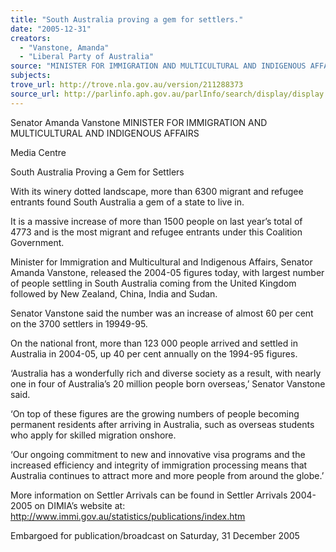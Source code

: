 ```yaml
---
title: "South Australia proving a gem for settlers."
date: "2005-12-31"
creators:
  - "Vanstone, Amanda"
  - "Liberal Party of Australia"
source: "MINISTER FOR IMMIGRATION AND MULTICULTURAL AND INDIGENOUS AFFAIRS"
subjects:
trove_url: http://trove.nla.gov.au/version/211288373
source_url: http://parlinfo.aph.gov.au/parlInfo/search/display/display.w3p;query=Id%3A%22media/pressrel/NDEI6%22
---
```


 Senator Amanda Vanstone  MINISTER FOR IMMIGRATION AND MULTICULTURAL AND INDIGENOUS AFFAIRS

 Media Centre

 South Australia Proving a Gem for Settlers

 With its winery dotted landscape, more than 6300 migrant and refugee entrants found South Australia a gem of a state to live in.

 It is a massive increase of more than 1500 people on last year’s total of 4773 and is the most migrant and refugee entrants under this Coalition  Government.

 Minister for Immigration and Multicultural and Indigenous Affairs, Senator Amanda Vanstone, released the 2004-05 figures today, with largest  number of people settling in South Australia coming from the United Kingdom followed by New Zealand, China, India and Sudan.

 Senator Vanstone said the number was an increase of almost 60 per cent on the 3700 settlers in 19949-95.

 On the national front, more than 123 000 people arrived and settled in Australia in 2004-05, up 40 per cent annually on the 1994-95 figures.

 ‘Australia has a wonderfully rich and diverse society as a result, with nearly one in four of Australia’s 20 million people born overseas,’ Senator  Vanstone said.

 ‘On top of these figures are the growing numbers of people becoming permanent residents after arriving in Australia, such as overseas students  who apply for skilled migration onshore.

 ‘Our ongoing commitment to new and innovative visa programs and the increased efficiency and integrity of immigration processing means that  Australia continues to attract more and more people from around the globe.’

 More information on Settler Arrivals can be found in Settler Arrivals 2004-2005 on DIMIA’s website at: http://www.immi.gov.au/statistics/publications/index.htm

 Embargoed for publication/broadcast on Saturday, 31 December 2005

